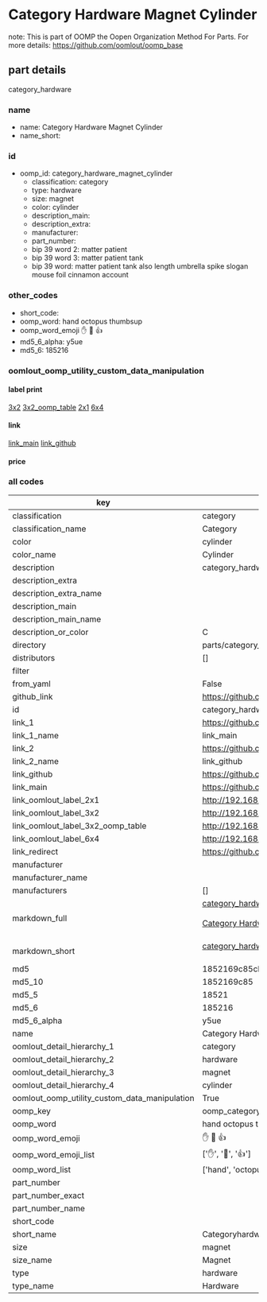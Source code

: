 # Category Hardware Magnet Cylinder  

note: This is part of OOMP the Oopen Organization Method For Parts. For more details: https://github.com/oomlout/oomp_base

##  part details
  



category_hardware



### name
* name: Category Hardware Magnet Cylinder
* name_short: 
### id
* oomp_id: category_hardware_magnet_cylinder
  * classification: category
  * type: hardware
  * size: magnet
  * color: cylinder
  * description_main: 
  * description_extra: 
  * manufacturer: 
  * part_number: 
  * bip 39 word 2: matter patient
  * bip 39 word 3: matter patient tank
  * bip 39 word: matter patient tank also length umbrella spike slogan mouse foil cinnamon account

### other_codes
* short_code: 
* oomp_word: hand octopus thumbsup
* oomp_word_emoji :hand: :octopus: :thumbsup:
* md5_6_alpha: y5ue
* md5_6: 185216






### oomlout_oomp_utility_custom_data_manipulation
#### label print
[3x2](http://192.168.1.245:1112/?label=oomp%20y5ue)
[3x2_oomp_table](http://192.168.1.108:1112/?label=oomp%20y5ue)
[2x1](http://192.168.1.242:1112/?label=oomp%20y5ue)
[6x4](http://192.168.1.55:1112/?label=oomp%20y5ue)    

#### link

[link_main](https://github.com/oomlout/oomlout_oomp_version_1_messy/tree/main/parts/category_hardware_magnet_cylinder) [link_github](https://github.com/oomlout/oomlout_oomp_version_1_messy/tree/main/parts/category_hardware_magnet_cylinder)                             

#### price







### all codes 
| key | value |  
| --- | --- |  
| classification | category |  
| classification_name | Category |  
| color | cylinder |  
| color_name | Cylinder |  
| description | category_hardware |  
| description_extra |  |  
| description_extra_name |  |  
| description_main |  |  
| description_main_name |  |  
| description_or_color | C  |  
| directory | parts/category_hardware_magnet_cylinder |  
| distributors | [] |  
| filter |  |  
| from_yaml | False |  
| github_link | https://github.com/oomlout/oomlout_oomp_part_src/tree/main/parts/category_hardware_magnet_cylinder |  
| id | category_hardware_magnet_cylinder |  
| link_1 | https://github.com/oomlout/oomlout_oomp_version_1_messy/tree/main/parts/category_hardware_magnet_cylinder |  
| link_1_name | link_main |  
| link_2 | https://github.com/oomlout/oomlout_oomp_version_1_messy/tree/main/parts/category_hardware_magnet_cylinder |  
| link_2_name | link_github |  
| link_github | https://github.com/oomlout/oomlout_oomp_version_1_messy/tree/main/parts/category_hardware_magnet_cylinder |  
| link_main | https://github.com/oomlout/oomlout_oomp_version_1_messy/tree/main/parts/category_hardware_magnet_cylinder |  
| link_oomlout_label_2x1 | http://192.168.1.242:1112/?label=oomp%20y5ue |  
| link_oomlout_label_3x2 | http://192.168.1.245:1112/?label=oomp%20y5ue |  
| link_oomlout_label_3x2_oomp_table | http://192.168.1.108:1112/?label=oomp%20y5ue |  
| link_oomlout_label_6x4 | http://192.168.1.55:1112/?label=oomp%20y5ue |  
| link_redirect | https://github.com/oomlout/oomlout_oomp_version_1_messy/tree/main/parts/category_hardware_magnet_cylinder |  
| manufacturer |  |  
| manufacturer_name |  |  
| manufacturers | [] |  
| markdown_full | [category_hardware_magnet_cylinder](none)<br>[](none)<br>[Category Hardware Magnet Cylinder](none)<br><br> |  
| markdown_short | [category_hardware_magnet_cylinder](none)<br><br> |  
| md5 | 1852169c85cbfa3bb0c00075bb68444a |  
| md5_10 | 1852169c85 |  
| md5_5 | 18521 |  
| md5_6 | 185216 |  
| md5_6_alpha | y5ue |  
| name | Category Hardware Magnet Cylinder |  
| oomlout_detail_hierarchy_1 | category |  
| oomlout_detail_hierarchy_2 | hardware |  
| oomlout_detail_hierarchy_3 | magnet |  
| oomlout_detail_hierarchy_4 | cylinder |  
| oomlout_oomp_utility_custom_data_manipulation | True |  
| oomp_key | oomp_category_hardware_magnet_cylinder |  
| oomp_word | hand octopus thumbsup |  
| oomp_word_emoji | :hand: :octopus: :thumbsup: |  
| oomp_word_emoji_list | [':hand:', ':octopus:', ':thumbsup:'] |  
| oomp_word_list | ['hand', 'octopus', 'thumbsup'] |  
| part_number |  |  
| part_number_exact |  |  
| part_number_name |  |  
| short_code |  |  
| short_name | Categoryhardware |  
| size | magnet |  
| size_name | Magnet |  
| type | hardware |  
| type_name | Hardware |  
